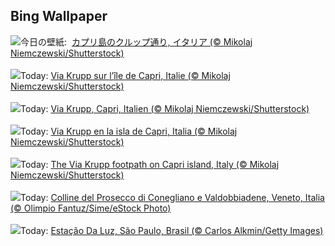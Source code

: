 ## Bing Wallpaper
![](https://www.bing.com/th?id=OHR.CapriKrupp_JA-JP5333872542_UHD.jpg&w=1000)今日の壁紙: &nbsp;[カプリ島のクルップ通り, イタリア (© Mikolaj Niemczewski/Shutterstock)](https://www.bing.com/th?id=OHR.CapriKrupp_JA-JP5333872542_UHD.jpg)
<br><br/>
![](https://www.bing.com/th?id=OHR.CapriKrupp_FR-FR5234013603_UHD.jpg&w=1000)Today: [Via Krupp sur l’île de Capri, Italie (© Mikolaj Niemczewski/Shutterstock)](https://www.bing.com/th?id=OHR.CapriKrupp_FR-FR5234013603_UHD.jpg)
<br><br/>
![](https://www.bing.com/th?id=OHR.CapriKrupp_DE-DE4606855318_UHD.jpg&w=1000)Today: [Via Krupp, Capri, Italien (© Mikolaj Niemczewski/Shutterstock)](https://www.bing.com/th?id=OHR.CapriKrupp_DE-DE4606855318_UHD.jpg)
<br><br/>
![](https://www.bing.com/th?id=OHR.CapriKrupp_ES-ES0453201189_UHD.jpg&w=1000)Today: [Via Krupp en la isla de Capri, Italia (© Mikolaj Niemczewski/Shutterstock)](https://www.bing.com/th?id=OHR.CapriKrupp_ES-ES0453201189_UHD.jpg)
<br><br/>
![](https://www.bing.com/th?id=OHR.CapriKrupp_EN-GB1711538979_UHD.jpg&w=1000)Today: [The Via Krupp footpath on Capri island, Italy (© Mikolaj Niemczewski/Shutterstock)](https://www.bing.com/th?id=OHR.CapriKrupp_EN-GB1711538979_UHD.jpg)
<br><br/>
![](https://www.bing.com/th?id=OHR.ProseccoHills_IT-IT5807916558_UHD.jpg&w=1000)Today: [Colline del Prosecco di Conegliano e Valdobbiadene, Veneto, Italia (© Olimpio Fantuz/Sime/eStock Photo)](https://www.bing.com/th?id=OHR.ProseccoHills_IT-IT5807916558_UHD.jpg)
<br><br/>
![](https://www.bing.com/th?id=OHR.LightStationSP_PT-BR9699969670_UHD.jpg&w=1000)Today: [Estação Da Luz, São Paulo, Brasil (© Carlos Alkmin/Getty Images)](https://www.bing.com/th?id=OHR.LightStationSP_PT-BR9699969670_UHD.jpg)
<br><br/>
